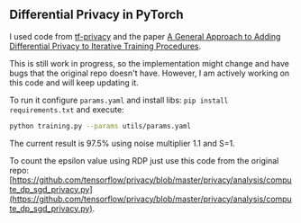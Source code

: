 ## Differential Privacy in PyTorch

I used code from [tf-privacy](https://github.com/tensorflow/privacy) and the paper
[A General Approach to Adding Differential Privacy to Iterative Training Procedures](https://arxiv.org/abs/1812.06210).

This is still work in progress, so the implementation might change and have bugs
that the original repo doesn't have. However, I am actively working on this code and will keep updating it.

To run it configure `params.yaml` and install libs: `pip install requirements.txt` and execute:

```bash
python training.py --params utils/params.yaml
``` 

The current result is 97.5% using noise multiplier 1.1 and S=1.

To count the epsilon value using RDP just use this code from the original repo: [https://github.com/tensorflow/privacy/blob/master/privacy/analysis/compute_dp_sgd_privacy.py](https://github.com/tensorflow/privacy/blob/master/privacy/analysis/compute_dp_sgd_privacy.py).

